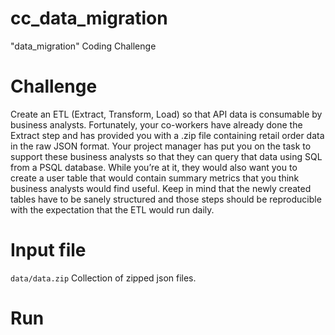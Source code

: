 # cc_data_migration
"data_migration" Coding Challenge

# Challenge
Create an ETL (Extract, Transform, Load) so that API data is consumable by business analysts. Fortunately, your co-workers have already done the Extract step and has provided you with a .zip file containing retail order data in the raw JSON format. Your project manager has put you on the task to support these business analysts so that they can query that data using SQL from a PSQL database. While you’re at it, they would also want you to create a user table that would contain summary metrics that you think business analysts would find useful. Keep in mind that the newly created tables have to be sanely structured and those steps should be reproducible with the expectation that the ETL would run daily.

# Input file
`data/data.zip`
Collection of zipped json files.

# Run

